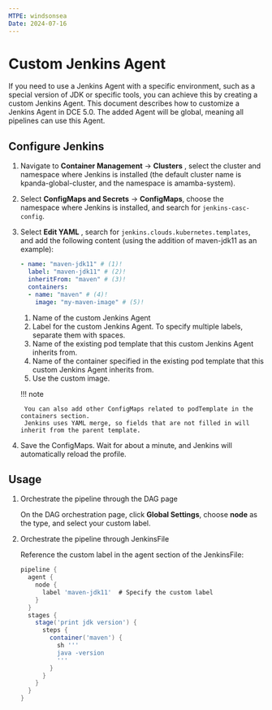 ```yaml
---
MTPE: windsonsea
Date: 2024-07-16
---
```


# Custom Jenkins Agent

If you need to use a Jenkins Agent with a specific environment, such as a special version of JDK or specific tools, you can achieve this by creating a custom Jenkins Agent. This document describes how to customize a Jenkins Agent in DCE 5.0. The added Agent will be global, meaning all pipelines can use this Agent.

## Configure Jenkins

1. Navigate to __Container Management__ -> __Clusters__ , select the cluster and namespace
   where Jenkins is installed (the default cluster name is kpanda-global-cluster, and the namespace is amamba-system).
2. Select __ConfigMaps and Secrets__ -> __ConfigMaps__, choose the namespace where Jenkins is installed,
    and search for `jenkins-casc-config`.
3. Select __Edit YAML__ , search for `jenkins.clouds.kubernetes.templates`,
   and add the following content (using the addition of maven-jdk11 as an example):

    ```yaml
    - name: "maven-jdk11" # (1)!
      label: "maven-jdk11" # (2)!
      inheritFrom: "maven" # (3)!
      containers:
      - name: "maven" # (4)!
        image: "my-maven-image" # (5)!
    ```

    1. Name of the custom Jenkins Agent
    2. Label for the custom Jenkins Agent. To specify multiple labels, separate them with spaces.
    3. Name of the existing pod template that this custom Jenkins Agent inherits from.
    4. Name of the container specified in the existing pod template that this custom Jenkins Agent inherits from.
    5. Use the custom image.

    !!! note

        You can also add other ConfigMaps related to podTemplate in the containers section.
        Jenkins uses YAML merge, so fields that are not filled in will inherit from the parent template.

4. Save the ConfigMaps. Wait for about a minute, and Jenkins will automatically reload the profile.

## Usage

1. Orchestrate the pipeline through the DAG page

    On the DAG orchestration page, click __Global Settings__, choose **node** as the type,
    and select your custom label.

2. Orchestrate the pipeline through JenkinsFile

    Reference the custom label in the agent section of the JenkinsFile:

    ```groovy
    pipeline {
      agent {
        node {
          label 'maven-jdk11'  # Specify the custom label
        }
      }
      stages {
        stage('print jdk version') {
          steps {
            container('maven') {
              sh '''
              java -version
              '''
            }
          }
        }
      }
    }
    ```
